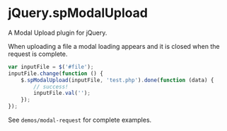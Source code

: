# jQuery.spModalUpload

A Modal Upload plugin for jQuery.

When uploading a file a modal loading appears and it is closed when the request is complete.

```JavaScript
var inputFile = $('#file');
inputFile.change(function () {
    $.spModalUpload(inputFile, 'test.php').done(function (data) {
        // success!
        inputFile.val('');
    });
});
```

See `demos/modal-request` for complete examples.
